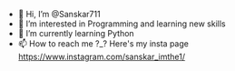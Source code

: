 - 👋 Hi, I’m @Sanskar711
- 👀 I’m interested in Programming and learning new skills 
- 🌱 I’m currently learning Python 
- 📫 How to reach me ?_? Here's my insta page https://www.instagram.com/sanskar_imthe1/

<!---
Sanskar711/Sanskar711 is a ✨ special ✨ repository because its `README.md` (this file) appears on your GitHub profile.
You can click the Preview link to take a look at your changes.
--->
